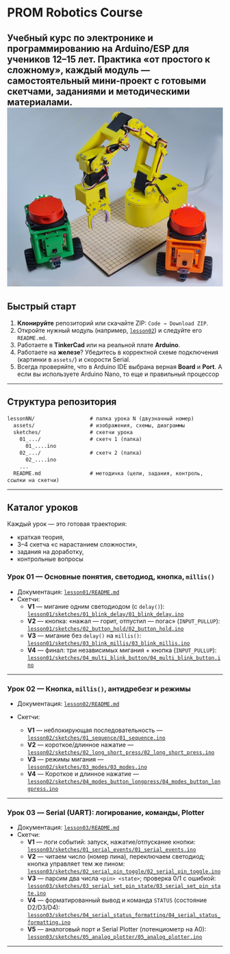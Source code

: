 # PROM Robotics Course

Учебный курс по электронике и программированию на **Arduino/ESP** для учеников 12–15 лет. Практика «от простого к сложному», каждый модуль — самостоятельный мини‑проект с готовыми скетчами, заданиями и методическими материалами.
![Фото курса](start.jpg)
---

## Быстрый старт

1. **Клонируйте** репозиторий или скачайте ZIP: `Code → Download ZIP`.
2. Откройте нужный модуль (например, [`lesson02`](lesson02/)) и следуйте его `README.md`.
3. Работаете в **TinkerCad** или на реальной плате **Arduino**.
4. Работаете на **железе**? Убедитесь в корректной схеме подключения (картинки в `assets/`) и скорости Serial.
5. Всегда проверяйте, что в Arduino IDE выбрана верная **Board** и **Port**. А если вы используете Arduino Nano, то еще и правильный процессор

---

## Структура репозитория

```
lessonNN/                  # папка урока N (двузначный номер)
  assets/                  # изображения, схемы, диаграммы
  sketches/                # скетчи урока
    01_.../                # скетч 1 (папка)
      01_....ino
    02_.../                # скетч 2 (папка)
      02_....ino
    ...
  README.md                # методичка (цели, задания, контроль, ссылки на скетчи)
```

---

## Каталог уроков

Каждый урок — это готовая траектория:

* краткая теория,
* 3–4 скетча «с нарастанием сложности»,
* задания на доработку,
* контрольные вопросы

### Урок 01 — Основные понятия, светодиод, кнопка, `millis()`

* Документация: [`lesson01/README.md`](lesson01/README.md)
* Скетчи:
  * **V1** — мигание одним светодиодом (с `delay()`):  
    [`lesson01/sketches/01_blink_delay/01_blink_delay.ino`](lesson01/sketches/01_blink_delay/01_blink_delay.ino)
  * **V2** — кнопка: «нажал — горит, отпустил — погас» (`INPUT_PULLUP`):  
    [`lesson01/sketches/02_button_hold/02_button_hold.ino`](lesson01/sketches/02_button_hold/02_button_hold.ino)
  * **V3** — мигание без `delay()` на `millis()`:  
    [`lesson01/sketches/03_blink_millis/03_blink_millis.ino`](lesson01/sketches/03_blink_millis/03_blink_millis.ino)
  * **V4** — финал: три независимых мигания + кнопка (`INPUT_PULLUP`):  
    [`lesson01/sketches/04_multi_blink_button/04_multi_blink_button.ino`](lesson01/sketches/04_multi_blink_button/04_multi_blink_button.ino)

---
### Урок 02 — Кнопка, `millis()`, антидребезг и режимы

* Документация: [`lesson02/README.md`](lesson02/README.md)
* Скетчи:

  * **V1** — неблокирующая последовательность — [`lesson02/sketches/01_sequence/01_sequence.ino`](lesson02/sketches/01_sequence/01_sequence.ino)
  * **V2** — короткое/длинное нажатие — [`lesson02/sketches/02_long_short_press/02_long_short_press.ino`](lesson02/sketches/02_long_short_press/02_long_short_press.ino)
  * **V3** — режимы мигания — [`lesson02/sketches/03_modes/03_modes.ino`](lesson02/sketches/03_modes/03_modes.ino)
  * **V4** — Короткое и длинное нажатие — [`lesson02/sketches/04_modes_button_longpress/04_modes_button_longpress.ino`](lesson02/sketches/04_modes_button_longpress/04_modes_button_longpress.ino)

---
### Урок 03 — Serial (UART): логирование, команды, Plotter

* Документация: [`lesson03/README.md`](lesson03/README.md)
* Скетчи:
  * **V1** — логи событий: запуск, нажатие/отпускание кнопки:  
    [`lesson03/sketches/01_serial_events/01_serial_events.ino`](lesson03/sketches/01_serial_events/01_serial_events.ino)
  * **V2** — читаем число (номер пина), переключаем светодиод; кнопка управляет тем же пином:  
    [`lesson03/sketches/02_serial_pin_toggle/02_serial_pin_toggle.ino`](lesson03/sketches/02_serial_pin_toggle/02_serial_pin_toggle.ino)
  * **V3** — парсим два числа `<pin> <state>`; проверка 0/1 с ошибкой:  
    [`lesson03/sketches/03_serial_set_pin_state/03_serial_set_pin_state.ino`](lesson03/sketches/03_serial_set_pin_state/03_serial_set_pin_state.ino)
  * **V4** — форматированный вывод и команда `STATUS` (состояние D2/D3/D4):  
    [`lesson03/sketches/04_serial_status_formatting/04_serial_status_formatting.ino`](lesson03/sketches/04_serial_status_formatting/04_serial_status_formatting.ino)
  * **V5** — аналоговый порт и Serial Plotter (потенциометр на A0):  
    [`lesson03/sketches/05_analog_plotter/05_analog_plotter.ino`](lesson03/sketches/05_analog_plotter/05_analog_plotter.ino)




---
